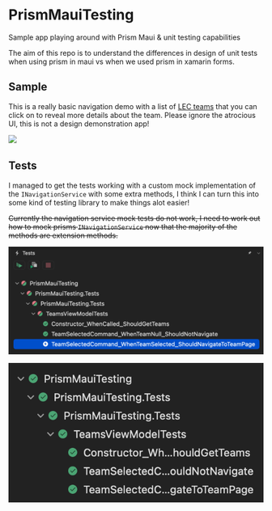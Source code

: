 # PrismMauiTesting

Sample app playing around with Prism Maui &amp; unit testing capabilities

The aim of this repo is to understand the differences in design of unit tests when using prism in maui vs when we used prism in xamarin forms.

## Sample

This is a really basic navigation demo with a list of [LEC teams](https://twitter.com/LEC) that you can click on to reveal more details about the team. Please ignore the atrocious UI, this is not a design demonstration app!

<img src="assets/sample-app.gif" height="500" />

## Tests

I managed to get the tests working with a custom mock implementation of the `INavigationService` with some extra methods, I think I can turn this into some kind of testing library to make things alot easier!

~~Currently the navigation service mock tests do not work, I need to work out how to mock prisms `INavigationService` now that the majority of the methods are extension methods.~~

![The status of all the tests I have written](assets/failing-tests.png)

![Passing tests](assets/passing-tests.png)
